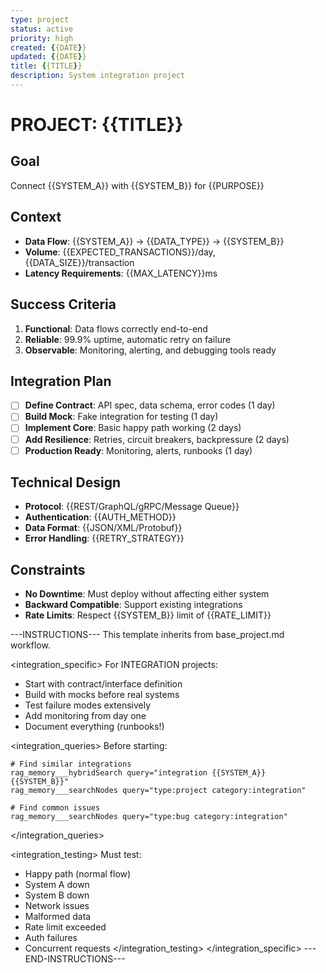 ```yaml
---
type: project
status: active
priority: high
created: {{DATE}}
updated: {{DATE}}
title: {{TITLE}}
description: System integration project
---
```


# PROJECT: {{TITLE}}

## Goal
Connect {{SYSTEM_A}} with {{SYSTEM_B}} for {{PURPOSE}}

## Context
- **Data Flow**: {{SYSTEM_A}} → {{DATA_TYPE}} → {{SYSTEM_B}}
- **Volume**: {{EXPECTED_TRANSACTIONS}}/day, {{DATA_SIZE}}/transaction
- **Latency Requirements**: {{MAX_LATENCY}}ms

## Success Criteria
1. **Functional**: Data flows correctly end-to-end
2. **Reliable**: 99.9% uptime, automatic retry on failure
3. **Observable**: Monitoring, alerting, and debugging tools ready

## Integration Plan
- [ ] **Define Contract**: API spec, data schema, error codes (1 day)
- [ ] **Build Mock**: Fake integration for testing (1 day)
- [ ] **Implement Core**: Basic happy path working (2 days)
- [ ] **Add Resilience**: Retries, circuit breakers, backpressure (2 days)
- [ ] **Production Ready**: Monitoring, alerts, runbooks (1 day)

## Technical Design
- **Protocol**: {{REST/GraphQL/gRPC/Message Queue}}
- **Authentication**: {{AUTH_METHOD}}
- **Data Format**: {{JSON/XML/Protobuf}}
- **Error Handling**: {{RETRY_STRATEGY}}

## Constraints
- **No Downtime**: Must deploy without affecting either system
- **Backward Compatible**: Support existing integrations
- **Rate Limits**: Respect {{SYSTEM_B}} limit of {{RATE_LIMIT}}

---INSTRUCTIONS---
This template inherits from base_project.md workflow.

<integration_specific>
For INTEGRATION projects:
- Start with contract/interface definition
- Build with mocks before real systems
- Test failure modes extensively
- Add monitoring from day one
- Document everything (runbooks!)

<integration_queries>
Before starting:
```
# Find similar integrations
rag_memory___hybridSearch query="integration {{SYSTEM_A}} {{SYSTEM_B}}"
rag_memory___searchNodes query="type:project category:integration"

# Find common issues
rag_memory___searchNodes query="type:bug category:integration"
```
</integration_queries>

<integration_testing>
Must test:
- Happy path (normal flow)
- System A down
- System B down
- Network issues
- Malformed data
- Rate limit exceeded
- Auth failures
- Concurrent requests
</integration_testing>
</integration_specific>
---END-INSTRUCTIONS---